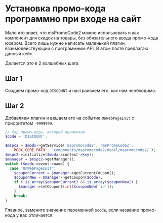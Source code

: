 # Установка промо-кода программно при входе на сайт

Мало кто знает, что msPromoCode2 можно использовать и как компонент для скидок на товары, без обязательного ввода промо-кода юзером. Всего лишь нужно написать маленький плагин, взаимодействующий с программным API. В этом посте предлагаю данный кейс.

Делается это в 2 волшебных шага.

## Шаг 1

Создаём промо-код `DISCOUNT` и настраиваем его, как нам необходимо.

## Шаг 2

Добавляем плагин и вешаем его на событие `OnWebPageInit` с приоритетом `-9999999`.

```php
// Код промо-кода, который применяем
$code = 'DISCOUNT';

$mspc2 = $modx->getService('mspromocode2', 'msPromoCode2',
    MODX_CORE_PATH . 'components/mspromocode2/model/mspromocode2/');
$mspc2->initialize($modx->context->key);
$manager = $mspc2->getManager();
switch ($modx->event->name) {
  case 'OnWebPageInit':
    $couponCurrent = $manager->getCurrentCoupon();
    $couponNew = $manager->getCoupon($code);
    if (!is_array($couponCurrent) && is_array($couponNew)) {
      $manager->setCoupon((int)$couponNew['id']);
    }
    break;
}
```

Главное, замените значение переменной `$code`, если название промо-кода у вас отличается.
